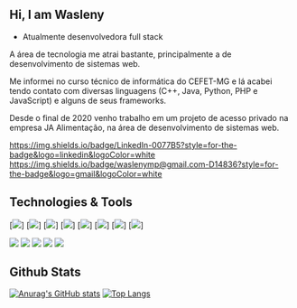 ## Hi, I am Wasleny

- Atualmente desenvolvedora full stack

A área de tecnologia me atrai bastante, principalmente a de desenvolvimento de sistemas web.

Me informei no curso técnico de informática do CEFET-MG e lá acabei tendo contato com diversas linguagens (C++, Java, Python, PHP e JavaScript) e alguns de seus frameworks.

Desde o final de 2020 venho trabalho em um projeto de acesso privado na empresa JA Alimentação, na área de desenvolvimento de sistemas web.

https://img.shields.io/badge/LinkedIn-0077B5?style=for-the-badge&logo=linkedin&logoColor=white
https://img.shields.io/badge/waslenymp@gmail.com-D14836?style=for-the-badge&logo=gmail&logoColor=white

## Technologies & Tools
[<img src="https://img.shields.io/badge/Laravel-FF2D20?style=for-the-badge&logo=laravel&logoColor=white" />]
[<img src="https://img.shields.io/badge/React-20232A?style=for-the-badge&logo=react&logoColor=61DAFB" />]
[<img src="https://img.shields.io/badge/CSS3-1572B6?style=for-the-badge&logo=css3&logoColor=white" />]
[<img src="https://img.shields.io/badge/HTML5-E34F26?style=for-the-badge&logo=html5&logoColor=white" />]
[<img src="https://img.shields.io/badge/JavaScript-323330?style=for-the-badge&logo=javascript&logoColor=F7DF1E" />]
[<img src="https://img.shields.io/badge/PHP-777BB4?style=for-the-badge&logo=php&logoColor=white" />]
[<img src="https://img.shields.io/badge/MySQL-005C84?style=for-the-badge&logo=mysql&logoColor=white" />]
[<img src="https://img.shields.io/badge/Bootstrap-563D7C?style=for-the-badge&logo=bootstrap&logoColor=white" />]


[<img src="https://img.shields.io/badge/twitter-%231DA1F2.svg?&style=for-the-badge&logo=twitter&logoColor=white" />](https://twitter.com/USERNAME) [<img src="https://img.shields.io/badge/medium-%2312100E.svg?&style=for-the-badge&logo=medium&logoColor=white" />](https://medium.com/USERNAME)  [<img src="https://img.shields.io/badge/linkedin-%230077B5.svg?&style=for-the-badge&logo=linkedin&logoColor=white" />](https://www.linkedin.com/in/USERNAME/) [<img src = "https://img.shields.io/badge/instagram-%23E4405F.svg?&style=for-the-badge&logo=instagram&logoColor=white">](https://www.instagram.com/USERNAME/) [<img src = "https://img.shields.io/badge/facebook-%231877F2.svg?&style=for-the-badge&logo=facebook&logoColor=white">](https://www.facebook.com/USERNAME)






## Github Stats
[![Anurag's GitHub stats](https://github-readme-stats.vercel.app/api?username=Wasleny&count_private=true&show_icons=true&theme=radical)](https://github.com/Wasleny/github-readme-stats)
[![Top Langs](https://github-readme-stats.vercel.app/api/top-langs/?username=Wasleny&layout=compact)](https://github.com/Wasleny/github-readme-stats)
